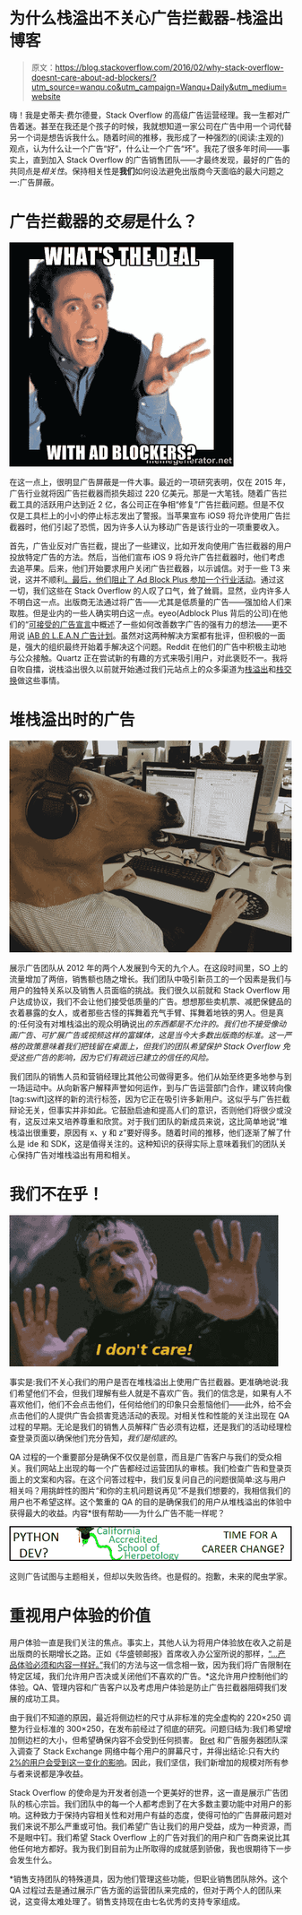 # 为什么栈溢出不关心广告拦截器-栈溢出博客

> 原文：<https://blog.stackoverflow.com/2016/02/why-stack-overflow-doesnt-care-about-ad-blockers/?utm_source=wanqu.co&utm_campaign=Wanqu+Daily&utm_medium=website>

嗨！我是史蒂夫·费尔德曼，Stack Overflow 的高级广告运营经理。我一生都对广告着迷。甚至在我还是个孩子的时候，我就想知道一家公司在广告中用一个词代替另一个词是想告诉我什么。随着时间的推移，我形成了一种强烈的(阅读:主观的)观点，认为什么让一个广告“好”，什么让一个广告“坏”。我花了很多年时间——事实上，直到加入 Stack Overflow 的广告销售团队——才最终发现，最好的广告的共同点是*相关性*。保持相关性是**我们**如何设法避免出版商今天面临的最大问题之一:广告屏蔽。

# 广告拦截器的*交易*是什么？

![](img/ccd817224e46d9d4b4089d528b8e706e.png)

在这一点上，很明显广告屏蔽是一件大事。最近的一项研究表明，仅在 2015 年，广告行业就将因广告拦截器而损失超过 220 亿美元。那是一大笔钱。随着广告拦截工具的活跃用户达到近 2 亿，各公司正在争相“修复”广告拦截问题。但是不仅仅是工具栏上的小小的停止标志发出了警报。当苹果宣布 iOS9 将允许使用广告拦截器时，他们引起了恐慌，因为许多人认为移动广告是该行业的一项重要收入。

首先，广告业反对广告拦截，提出了一些建议，比如开发向使用广告拦截器的用户投放特定广告的方法。然后，当他们宣布 iOS 9 将允许广告拦截器时，他们考虑去追苹果。后来，他们开始要求用户关闭广告拦截器，以示诚信。对于一些 T3 来说，这并不顺利[。最后，他们](http://www.engadget.com/2016/01/08/you-say-advertising-i-say-block-that-malware/)[阻止了 Ad Block Plus 参加一个行业活动](http://arstechnica.co.uk/business/2016/01/adblock-plus-blocked-from-attending-online-ad-industrys-big-annual-conference/)。通过这一切，我们这些在 Stack Overflow 的人叹了口气，耸了耸肩。显然，业内许多人不明白这一点。出版商无法通过将广告——尤其是低质量的广告——强加给人们来取胜。但是业内的一些人确实明白这一点。eyeo(Adblock Plus 背后的公司)在他们的“[可接受的广告宣言](https://acceptableads.org/)中概述了一些如何改善数字广告的强有力的想法——更不用说 [iAB 的 L.E.A.N 广告计划](http://www.iab.com/news/lean/)。虽然对这两种解决方案都有批评，但积极的一面是，强大的组织最终开始着手解决这个问题。Reddit 在他们的广告中积极主动地与公众接触。Quartz 正在尝试新的有趣的方式来吸引用户，对此褒贬不一。我将自吹自擂，说栈溢出很久以前就开始通过我们元站点上的众多渠道为[栈溢出](http://meta.stackoverflow.com/questions/tagged/advertising)和[栈交换](http://meta.stackexchange.com/questions/tagged/advertising)做这些事情。

# 堆栈溢出时的广告

![](img/44659ea53852cc1e4bcba59f3bf3bc22.png)

展示广告团队从 2012 年的两个人发展到今天的九个人。在这段时间里，SO 上的流量增加了两倍，销售额也随之增长。我们团队中吸引新员工的一个因素是我们与用户的独特关系以及销售人员面临的挑战。我们很久以前就和 Stack Overflow 用户达成协议，我们不会让他们接受低质量的广告。想想那些卖机票、减肥保健品的衣着暴露的女人，或者那些古怪的挥舞着充气手臂、挥舞着地铁的男人。但是真的:任何没有对堆栈溢出的观众明确说出*的东西都是不允许的。我们也不接受像动画广告、可扩展广告或视频这样的富媒体，这是当今大多数出版商的标准。这一严格的政策意味着我们把钱留在桌面上，但我们的团队希望保护 Stack Overflow 免受这些广告的影响，因为它们有疏远已建立的信任的风险。*

我们团队的销售人员和营销经理比其他公司做得更多。他们从始至终更多地参与到一场运动中。从向新客户解释声誉如何运作，到与广告运营部门合作，建议转向像[tag:swift]这样的新的流行标签，因为它正在吸引许多新用户。这似乎与广告拦截辩论无关，但事实并非如此。它鼓励启迪和提高人们的意识，否则他们将很少或没有，这反过来又培养尊重和欣赏。对于我们团队的新成员来说，这比简单地说“堆栈溢出很重要，原因有 x、y 和 z”要好得多。随着时间的推移，他们逐渐了解了什么是 ide 和 SDK，这是值得关注的。这种知识的获得实际上意味着我们的团队关心保持广告对堆栈溢出有用和相关。

# 我们不在乎！

![](img/af921494f3a107c9ffff6ca5210b2384.png)

事实是:我们不关心我们的用户是否在堆栈溢出上使用广告拦截器。更准确地说:我们希望他们不会，但我们理解有些人就是不喜欢广告。我们的信念是，如果有人不喜欢他们，他们不会点击他们，任何给他们的印象只会惹恼他们——此外，给不会点击他们的人提供广告会损害竞选活动的表现。对相关性和性能的关注出现在 QA 过程的早期。无论是我们的销售人员解释广告必须有边框，还是我们的活动经理检查登录页面以确保他们充分告知，*我们是彻底的*。

QA 过程的一个重要部分是确保不仅仅是创意，而且是广告客户与我们的受众相关。我们网站上出现的每一个广告都经过运营团队的审核。我们检查广告和登录页面上的文案和内容。在这个问答过程中，我们反复问自己的问题很简单:这与用户相关吗？用挑衅性的图片“和你的主机问题说再见”不是我们想要的，我相信我们的用户也不希望这样。这个繁重的 QA 的目的是确保我们的用户从堆栈溢出的体验中获得最大的收益。内容*很有帮助——为什么广告不能一样呢？

![](img/1099ca396db38ab875463b6ff808d707.png)

这则广告试图与主题相关，但却以失败告终。也是假的。抱歉，未来的爬虫学家。

# 重视用户体验的价值

用户体验一直是我们关注的焦点。事实上，其他人认为将用户体验放在收入之前是出版商的长期增长之路。正如《华盛顿邮报》首席收入办公室所说的那样，[“…产品体验必须和内容一样好。”](http://niemanreports.org/articles/to-fight-ad-blocking-build-better-ads/)我们的方法与这一信念相一致，因为我们将广告限制在特定区域，我们允许用户否决或关闭他们不喜欢的广告。*这允许用户控制他们的体验。QA、管理内容和广告客户以及考虑用户体验是防止广告拦截器阻碍我们发展的成功工具。

由于我们不知道的原因，最近将侧边栏的尺寸从非标准的完全虚构的 220×250 调整为行业标准的 300×250，在发布前经过了彻底的研究。问题归结为:我们希望增加侧边栏的大小，但希望确保内容不会受到任何损害。 [Bret](http://meta.stackexchange.com/users/231173/bret-copeland) 和广告服务器团队深入调查了 Stack Exchange 网络中每个用户的屏幕尺寸，并得出结论:只有大约 [2%的用户会受到这一变化的影响](http://meta.stackexchange.com/a/272617/178809)。因此，我们坚信，我们新增加的规模对所有参与者来说都是净收益。

Stack Overflow 的使命是为开发者创造一个更美好的世界，这一直是展示广告团队的核心宗旨。我们团队中的每一个人都考虑到了在大多数主要功能中对用户的影响。这种致力于保持内容相关性和对用户有益的态度，使得可怕的广告屏蔽问题对我们来说不那么严重或可怕。我们希望广告让我们的用户受益，成为一种资源，而不是眼中钉。我们希望 Stack Overflow 上的广告对我们的用户和广告商来说比其他任何地方都好。我为我们到目前为止所取得的成就感到骄傲，我也很期待下一步会发生什么。

*销售支持团队的特殊道具，因为他们管理这些功能，但职业销售团队除外。这个 QA 过程过去是通过展示广告方面的运营团队来完成的，但对于两个人的团队来说，这变得太难处理了。销售支持现在由七名优秀的支持专家组成。